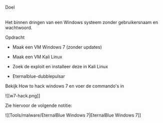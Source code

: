 Doel  
 

Het binnen dringen van een Windows systeem zonder gebruikersnaam en wachtwoord.

Opdracht

- Maak een VM Windows 7 (zonder updates)
- Maak een VM Kali Linux
- Zoek de exploit en installeer deze in Kali Linux

- Eternalblue-dubblepulsar

Bekijk How to hack windows 7 en voer de commando's in

![[w7-hack.png]]

Zie hiervoor de volgende notitie:

![[Tools/malware/EternalBlue Windows 7|EternalBlue Windows 7]]